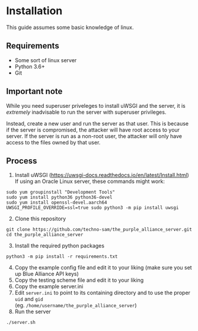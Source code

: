 # Installation
This guide assumes some basic knowledge of linux.
## Requirements
- Some sort of linux server
- Python 3.6+
- Git

## Important note
While you need superuser priveleges to install uWSGI and the server, it is *extremely* inadvisable to run the server
with superuser privileges.

Instead, create a new user and run the server as that user. This is because if the server is compromised, the attacker
will have root access to your server. If the server is run as a non-root user, the attacker will only have access to
the files owned by that user.
## Process
1. Install uWSGI (https://uwsgi-docs.readthedocs.io/en/latest/Install.html)<br>
If using an Oracle Linux server, these commands might work:
```shell
sudo yum groupinstall "Development Tools"
sudo yum install python36 python36-devel
sudo yum install openssl-devel.aarch64
UWSGI_PROFILE_OVERRIDE=ssl=true sudo python3 -m pip install uwsgi
```
2. Clone this repository
```shell
git clone https://github.com/techno-sam/the_purple_alliance_server.git
cd the_purple_alliance_server
```
3. Install the required python packages
```shell
python3 -m pip install -r requirements.txt
```
4. Copy the example config file and edit it to your liking (make sure you set up Blue Alliance API keys)
5. Copy the testing scheme file and edit it to your liking
6. Copy the example server.ini
7. Edit `server.ini` to point to its containing directory and to use the proper `uid` and `gid`
<br>(eg. `/home/username/the_purple_alliance_server`)
8. Run the server
```shell
./server.sh
```